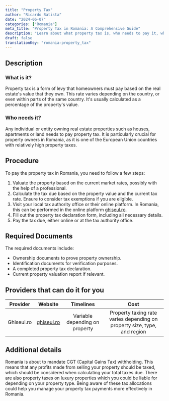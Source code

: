 ```yaml
---
title: "Property Tax"
author: "Ricardo Batista"
date: "2024-06-07"
categories: ["Romania"]
meta_title: "Property Tax in Romania: A Comprehensive Guide"
description: "Learn about what property tax is, who needs to pay it, what the procedure is, and more."
draft: false
translationKey: "romania-property_tax"
---
```


## Description
### What is it?
Property tax is a form of levy that homeowners must pay based on the real estate's value that they own. This rate varies depending on the country, or even within parts of the same country. It's usually calculated as a percentage of the property's value.

### Who needs it?
Any individual or entity owning real estate properties such as houses, apartments or land needs to pay property tax. It is particularly crucial for property owners in Romania, as it is one of the European Union countries with relatively high property taxes.

## Procedure
To pay the property tax in Romania, you need to follow a few steps:
1. Valuate the property based on the current market rates, possibly with the help of a professional.
2. Calculate the tax due based on the property value and the current tax rate. Ensure to consider tax exemptions if you are eligible.
3. Visit your local tax authority office or their online platform. In Romania, this can be performed in the online platform [ghiseul.ro](https://ghiseul.ro/).
4. Fill out the property tax declaration form, including all necessary details.
5. Pay the tax due, either online or at the tax authority office.

## Required Documents
The required documents include:
- Ownership documents to prove property ownership.
- Identification documents for verification purposes.
- A completed property tax declaration.
- Current property valuation report if relevant.

## Providers that can do it for you

| Provider        |     Website                  |     Timelines           |       Cost          |
| --------------- | ---------------              |  :-------------:        | :-------------:     |
| Ghiseul.ro      |  [ghiseul.ro](https://ghiseul.ro)    |  Variable depending on property    | Property taxing rate varies depending on property size, type, and region |

## Additional details
Romania is about to mandate CGT (Capital Gains Tax) withholding. This means that any profits made from selling your property should be taxed, which should be considered when calculating your total taxes due.
There are also property taxes on luxury properties which you could be liable for depending on your property type.
Being aware of these tax allocations could help you manage your property tax payments more effectively in Romania.